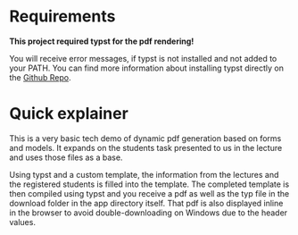 # Requirements

__This project required typst for the pdf rendering!__ 

You will receive error messages, if typst is
not installed and not added to your PATH. You can find more information about installing typst directly on the
[Github Repo](https://github.com/typst/typst).

# Quick explainer

This is a very basic tech demo of dynamic pdf generation based on forms and models.
It expands on the students task presented to us in the lecture and uses those files as a base.

Using typst and a custom template, the information from the lectures and the registered
students is filled into the template. The completed template is then compiled using typst
and you receive a pdf as well as the typ file in the download folder in the app directory itself.
That pdf is also displayed inline in the browser to avoid double-downloading on Windows due to the
header values.